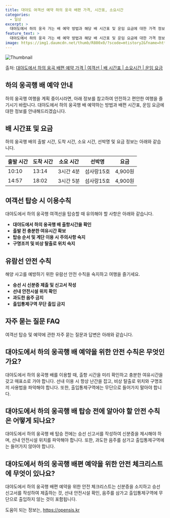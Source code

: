```yaml
---
title: 대야도 여객선 예약 하의 웅곡 배편 가격, 시간표, 소요시간
categories:
  - 일상
excerpt: >
  대야도에서 하의 웅곡 가는 배 예약 방법과 해당 배 시간표 및 운임 요금에 대한 가격 정보를 안내 드리겠습니다. 안전하고 재밋는 하의 웅곡행 여행을 위해 아래 정보 참고하시기 바랍니다. 하의 웅곡행 배편 예약하기 👈 클릭대야도에서 하의 웅곡행 배 시간표출발 시간도착 시간소요 시간선박명요금10:1013:143시간 4분섬사랑15호4,900원14:5718:023시간 5분섬사랑15호4,900원하의 웅곡행 배편 예약하기 👈 클릭대야도에서 하의 웅곡행 여객선 탑승 시 이용수칙중요한 내용: 대야도에서 하의 웅곡행 여객선을 탑승할 때 반드시 숙지해야 할 안전 수칙들이 있습니다. 여객선 탑승 시 유의해야 할 사항은 아래와 같습니다: 1. 대야도에서 하의 웅곡행 배 출항시간을 확인한다. 2. 출항 시간이 가까울수록 혼잡할..
feature_text: >
  대야도에서 하의 웅곡 가는 배 예약 방법과 해당 배 시간표 및 운임 요금에 대한 가격 정보를 안내 드리겠습니다. 안전하고 재밋는 하의 웅곡행 여행을 위해 아래 정보 참고하시기 바랍니다. 하의 웅곡행 배편 예약하기 👈 클릭대야도에서 하의 웅곡행 배 시간표출발 시간도착 시간소요 시간선박명요금10:1013:143시간 4분섬사랑15호4,900원14:5718:023시간 5분섬사랑15호4,900원하의 웅곡행 배편 예약하기 👈 클릭대야도에서 하의 웅곡행 여객선 탑승 시 이용수칙중요한 내용: 대야도에서 하의 웅곡행 여객선을 탑승할 때 반드시 숙지해야 할 안전 수칙들이 있습니다. 여객선 탑승 시 유의해야 할 사항은 아래와 같습니다: 1. 대야도에서 하의 웅곡행 배 출항시간을 확인한다. 2. 출항 시간이 가까울수록 혼잡할..
image: https://img1.daumcdn.net/thumb/R800x0/?scode=mtistory2&fname=https%3A%2F%2Fblog.kakaocdn.net%2Fdn%2F2XDz2%2FbtsHDfUR3e2%2FfrLLv5h3o9CCA0na5Re551%2Fimg.webp
---
```


![Thumbnail](https://img1.daumcdn.net/thumb/R800x0/?scode=mtistory2&fname=https%3A%2F%2Fblog.kakaocdn.net%2Fdn%2F2XDz2%2FbtsHDfUR3e2%2FfrLLv5h3o9CCA0na5Re551%2Fimg.webp)

<p>출처: <a href="https://opensis.kr/entry/%EB%8C%80%EC%95%BC%EB%8F%84%EC%97%90%EC%84%9C-%ED%95%98%EC%9D%98-%EC%9B%85%EA%B3%A1-%EB%B0%B0%ED%8E%B8-%EC%98%88%EC%95%BD-%EA%B0%80%EA%B2%A9-%EC%97%AC%EA%B0%9D%EC%84%A0-%EB%B0%B0-%EC%8B%9C%EA%B0%84%ED%91%9C-%EC%86%8C%EC%9A%94%EC%8B%9C%EA%B0%84-%EC%9A%B4%EC%9E%84-%EC%9A%94%EA%B8%88" rel="dofollow">대야도에서 하의 웅곡 배편 예약 가격 | 여객선 | 배 시간표 | 소요시간 | 운임 요금</a> </p>

## 하의 웅곡행 배 예약 안내

하의 웅곡행 여행을 계획 중이시라면, 아래 정보를 참고하여 안전하고 편안한 여행을 즐기시기 바랍니다. 대야도에서 하의 웅곡행 배 예약하는
방법과 배편 시간표, 운임 요금에 대한 정보를 안내해드리겠습니다.

## **배 시간표 및 요금**

하의 웅곡행 배의 출발 시간, 도착 시간, 소요 시간, 선박명 및 요금 정보는 아래와 같습니다.

**출발 시간** | **도착 시간** | **소요 시간** | **선박명** | **요금**  
---|---|---|---|---  
10:10 | 13:14 | 3시간 4분 | 섬사랑15호 | 4,900원  
14:57 | 18:02 | 3시간 5분 | 섬사랑15호 | 4,900원  
  
## **여객선 탑승 시 이용수칙**

대야도에서 하의 웅곡행 여객선을 탑승할 때 유의해야 할 사항은 아래와 같습니다.

  * **대야도에서 하의 웅곡행 배 출항시간을 확인**
  * **출발 전 충분한 여유시간 확보**
  * **탑승 순서 및 계단 이용 시 주의사항 숙지**
  * **구명조끼 및 비상 탈출로 위치 숙지**

## **유람선 안전 수칙**

해양 사고를 예방하기 위한 유람선 안전 수칙을 숙지하고 여행을 즐기세요.

  * **승선 시 신분증 제출 및 신고서 작성**
  * **선내 안전시설 위치 확인**
  * **과도한 음주 금지**
  * **출입통제구역 무단 출입 금지**

## **자주 묻는 질문 FAQ**

여객선 탑승 및 예약에 관한 자주 묻는 질문과 답변은 아래와 같습니다.

## 대야도에서 하의 웅곡행 배 예약을 위한 안전 수칙은 무엇인가요?

대야도에서 하의 웅곡행 배를 이용할 때, 출항 시간을 미리 확인하고 충분한 여유시간을 갖고 매표소로 가야 합니다. 선내 이용 시 항상 난간을
잡고, 비상 탈출로 위치와 구명조끼 사용법을 파악해야 합니다. 또한, 출입통제구역에는 무단으로 들어가지 말아야 합니다.

## 대야도에서 하의 웅곡행 배 탑승 전에 알아야 할 안전 수칙은 어떻게 되나요?

대야도에서 하의 웅곡행 배 탑승 전에는 승선 신고서를 작성하여 신분증을 제시해야 하며, 선내 안전시설 위치를 파악해야 합니다. 또한, 과도한
음주를 삼가고 출입통제구역에는 들어가지 않아야 합니다.

## 대야도에서 하의 웅곡행 배편 예약을 위한 안전 체크리스트에 무엇이 있나요?

대야도에서 하의 웅곡행 배편 예약을 위한 안전 체크리스트는 신분증을 소지하고 승선 신고서를 작성하여 제출하는 것, 선내 안전시설 확인,
음주를 삼가고 출입통제구역에 무단으로 출입하지 않는 것이 포함됩니다.

 

도움이 되는 정보는, <a href="https://opensis.kr" rel="dofollow">https://opensis.kr</a>


